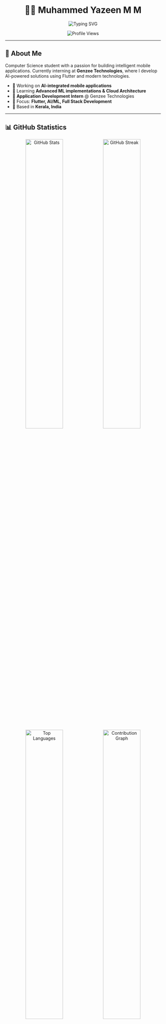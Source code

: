 <div align="center">

# 👨‍💻 Muhammed Yazeen M M

<img src="https://readme-typing-svg.herokuapp.com?font=Fira+Code&weight=500&size=28&pause=1000&color=6366F1&center=true&vCenter=true&width=600&lines=Full+Stack+Developer;AI+%26+Mobile+Enthusiast;Building+Smart+Solutions;Flutter+Developer" alt="Typing SVG" />

![Profile Views](https://komarev.com/ghpvc/?username=mhmd-yazeen&color=6366F1&style=for-the-badge&label=PROFILE+VIEWS)

</div>

---

## 👋 About Me

Computer Science student with a passion for building intelligent mobile applications. Currently interning at **Genzee Technologies**, where I develop AI-powered solutions using Flutter and modern technologies.

- 🔭 Working on **AI-integrated mobile applications**
- 🌱 Learning **Advanced ML implementations & Cloud Architecture**
- 💼 **Application Development Intern** @ Genzee Technologies
- 🎯 Focus: **Flutter, AI/ML, Full Stack Development**
- 📍 Based in **Kerala, India**

---

## 📊 GitHub Statistics

<div align="center">
  <img width="49%" src="https://github-readme-stats.vercel.app/api?username=mhmd-yazeen&show_icons=true&theme=radical&hide_border=true&bg_color=0D1117&title_color=6366F1&icon_color=6366F1&text_color=E5E7EB&count_private=true" alt="GitHub Stats" />
  <img width="49%" src="https://github-readme-streak-stats.herokuapp.com?user=mhmd-yazeen&theme=radical&hide_border=true&background=0D1117&stroke=6366F1&ring=6366F1&fire=F59E0B&currStreakLabel=E5E7EB" alt="GitHub Streak" />
</div>

<div align="center">
  <img width="49%" src="https://github-readme-stats.vercel.app/api/top-langs/?username=mhmd-yazeen&layout=compact&theme=radical&hide_border=true&bg_color=0D1117&title_color=6366F1&text_color=E5E7EB&langs_count=8" alt="Top Languages" />
  <img width="49%" src="https://github-readme-activity-graph.vercel.app/graph?username=mhmd-yazeen&theme=react-dark&hide_border=true&bg_color=0D1117&color=6366F1&line=6366F1&point=E5E7EB" alt="Contribution Graph" />
</div>

---

## 🛠️ Technology Stack

### 📱 Mobile & Frontend
<p align="center">
  <img src="https://img.shields.io/badge/Flutter-02569B?style=for-the-badge&logo=flutter&logoColor=white" alt="Flutter" />
  <img src="https://img.shields.io/badge/Dart-0175C2?style=for-the-badge&logo=dart&logoColor=white" alt="Dart" />
  <img src="https://img.shields.io/badge/Android-3DDC84?style=for-the-badge&logo=android&logoColor=white" alt="Android" />
  <img src="https://img.shields.io/badge/iOS-000000?style=for-the-badge&logo=ios&logoColor=white" alt="iOS" />
</p>

### 💻 Programming Languages
<p align="center">
  <img src="https://img.shields.io/badge/Python-3776AB?style=for-the-badge&logo=python&logoColor=white" alt="Python" />
  <img src="https://img.shields.io/badge/Java-ED8B00?style=for-the-badge&logo=openjdk&logoColor=white" alt="Java" />
  <img src="https://img.shields.io/badge/C-00599C?style=for-the-badge&logo=c&logoColor=white" alt="C" />
  <img src="https://img.shields.io/badge/JavaScript-F7DF1E?style=for-the-badge&logo=javascript&logoColor=black" alt="JavaScript" />
</p>

### 🗄️ Backend & Database
<p align="center">
  <img src="https://img.shields.io/badge/Firebase-FFCA28?style=for-the-badge&logo=firebase&logoColor=black" alt="Firebase" />
  <img src="https://img.shields.io/badge/MySQL-4479A1?style=for-the-badge&logo=mysql&logoColor=white" alt="MySQL" />
  <img src="https://img.shields.io/badge/REST_APIs-FF6C37?style=for-the-badge&logo=postman&logoColor=white" alt="REST APIs" />
</p>

### 🤖 AI & Machine Learning
<p align="center">
  <img src="https://img.shields.io/badge/TensorFlow-FF6F00?style=for-the-badge&logo=tensorflow&logoColor=white" alt="TensorFlow" />
  <img src="https://img.shields.io/badge/LLaMA-412991?style=for-the-badge&logo=meta&logoColor=white" alt="LLaMA" />
  <img src="https://img.shields.io/badge/AI_Integration-6366F1?style=for-the-badge&logo=openai&logoColor=white" alt="AI Integration" />
</p>

### 🎨 Design & Tools
<p align="center">
  <img src="https://img.shields.io/badge/Figma-F24E1E?style=for-the-badge&logo=figma&logoColor=white" alt="Figma" />
  <img src="https://img.shields.io/badge/Adobe_XD-FF61F6?style=for-the-badge&logo=adobe-xd&logoColor=white" alt="Adobe XD" />
  <img src="https://img.shields.io/badge/Git-F05032?style=for-the-badge&logo=git&logoColor=white" alt="Git" />
  <img src="https://img.shields.io/badge/VS_Code-007ACC?style=for-the-badge&logo=visual-studio-code&logoColor=white" alt="VS Code" />
</p>

---

## 🎯 Key Achievements

<div align="center">

| Achievement | Description |
|-------------|-------------|
| 📱 **Production Apps** | Developed **2+ production mobile applications** with real users |
| 🤖 **AI Integration** | Successfully integrated **LLaMA AI** for personalized learning experiences |
| 🏆 **Hackathons** | Led projects in **multiple hackathons** and collaborative team environments |
| 🎨 **UI/UX Design** | Designed intuitive and beautiful **user interfaces** with focus on user experience |
| 💼 **Professional Experience** | Currently contributing as **Application Development Intern** at Genzee Technologies |

</div>

---

## 🤝 Let's Connect

<div align="center">

[![LinkedIn](https://img.shields.io/badge/LinkedIn-0077B5?style=for-the-badge&logo=linkedin&logoColor=white)](https://linkedin.com/in/your-profile)
[![Instagram](https://img.shields.io/badge/Instagram-E4405F?style=for-the-badge&logo=instagram&logoColor=white)](https://instagram.com/your-profile)
[![Twitter](https://img.shields.io/badge/Twitter-1DA1F2?style=for-the-badge&logo=twitter&logoColor=white)](https://twitter.com/your-profile)
[![Email](https://img.shields.io/badge/Email-D14836?style=for-the-badge&logo=gmail&logoColor=white)](mailto:your-email@example.com)
[![Portfolio](https://img.shields.io/badge/Portfolio-6366F1?style=for-the-badge&logo=google-chrome&logoColor=white)](https://your-portfolio.com)

### 💬 Open for collaborations and exciting projects!

</div>

---

<div align="center">
  
### ⚡ Fun Fact
*"Code is like humor. When you have to explain it, it's bad!"* 😄

**Let's build something amazing together!** 🚀

<img src="https://capsule-render.vercel.app/api?type=waving&color=6366F1&height=100&section=footer" alt="Footer" />

</div>
